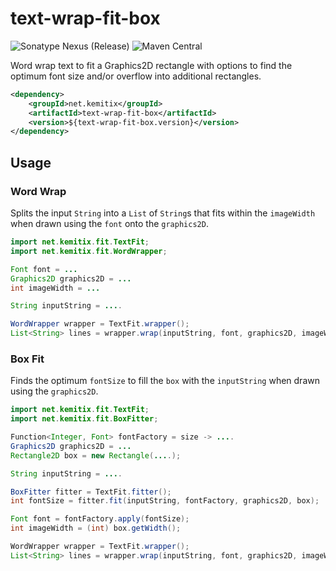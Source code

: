 # text-wrap-fit-box

![Sonatype Nexus (Release)](https://img.shields.io/nexus/r/https/oss.sonatype.org/net.kemitix/text-wrap-fit-box.svg?style=for-the-badge)
![Maven Central](https://img.shields.io/maven-central/v/net.kemitix/text-wrap-fit-box.svg?style=for-the-badge)

Word wrap text to fit a Graphics2D rectangle with options to find the optimum
font size and/or overflow into additional rectangles.

```xml
<dependency>
    <groupId>net.kemitix</groupId>
    <artifactId>text-wrap-fit-box</artifactId>
    <version>${text-wrap-fit-box.version}</version>
</dependency>
```

## Usage

### Word Wrap

Splits the input `String` into a `List` of `String`s that fits within the
`imageWidth` when drawn using the `font` onto the `graphics2D`.

```java
import net.kemitix.fit.TextFit;
import net.kemitix.fit.WordWrapper;

Font font = ...
Graphics2D graphics2D = ...
int imageWidth = ...

String inputString = ....

WordWrapper wrapper = TextFit.wrapper();
List<String> lines = wrapper.wrap(inputString, font, graphics2D, imageWidth);
```

### Box Fit

Finds the optimum `fontSize` to fill the `box` with the `inputString` when drawn
using the `graphics2D`.

```java
import net.kemitix.fit.TextFit;
import net.kemitix.fit.BoxFitter;

Function<Integer, Font> fontFactory = size -> ....
Graphics2D graphics2D = ...
Rectangle2D box = new Rectangle(....);

String inputString = ....

BoxFitter fitter = TextFit.fitter();
int fontSize = fitter.fit(inputString, fontFactory, graphics2D, box);

Font font = fontFactory.apply(fontSize);
int imageWidth = (int) box.getWidth();

WordWrapper wrapper = TextFit.wrapper();
List<String> lines = wrapper.wrap(inputString, font, graphics2D, imageWidth);
```
